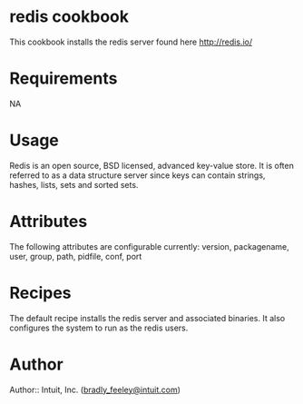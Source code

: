 # redis cookbook

This cookbook installs the redis server found here http://redis.io/

# Requirements
NA

# Usage

Redis is an open source, BSD licensed, advanced key-value store. It is often referred to as a data structure server since keys can contain strings, hashes, lists, sets and sorted sets.

# Attributes
The following attributes are configurable currently:
version, packagename, user, group, path, pidfile, conf, port

# Recipes
The default recipe installs the redis server and associated binaries.  It also configures the system to run as the redis users.

# Author

Author:: Intuit, Inc. (<bradly_feeley@intuit.com>)
